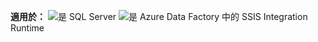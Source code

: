 <Token>**適用於：** ![是](media/yes.png) SQL Server ![是](media/yes.png) Azure Data Factory 中的 SSIS Integration Runtime</Token>
